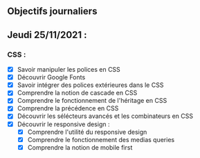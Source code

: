 ## Objectifs journaliers

## Jeudi 25/11/2021 :


### CSS :

* [x] Savoir manipuler les polices en CSS
* [x] Découvrir Google Fonts
* [x] Savoir intégrer des polices extérieures dans le CSS
* [x] Comprendre la notion de cascade en CSS
* [x] Comprendre le fonctionnement de l'héritage en CSS
* [x] Comprendre la précédence en CSS
* [x] Découvrir les sélécteurs avancés et les combinateurs en CSS
* [x] Découvrir le responsive design :
  * [x] Comprendre l'utilité du responsive design
  * [x] Comprendre le fonctionnement des medias queries
  * [x] Comprendre la notion de mobile first
